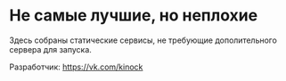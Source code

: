 # Не самые лучшие, но неплохие

Здесь собраны статические сервисы, не требующие дополительного сервера для запуска. 

Разработчик: https://vk.com/kinock